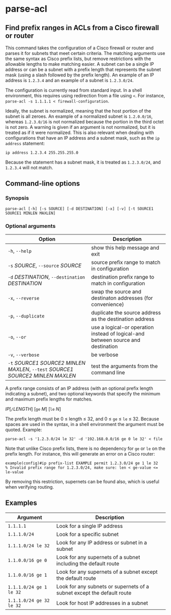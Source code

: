 # parse-acl
## Find prefix ranges in ACLs from a Cisco firewall or router

This command takes the configuration of a Cisco firewall or router and parses it for subnets that meet certain criteria.
The matching arguments use the same syntax as Cisco prefix lists, but
remove restrictions with the allowable lengths to make matching easier.
A subnet can be a single IP address or can be a subnet with a prefix length that represents the
subnet mask (using a slash followed by the prefix length).
An example of an IP address is ```1.2.3.4``` and an example of a subnet is ```1.2.3.0/24```.

The configuration is currently read from standard input.  In a shell environment, this requires using
redirection from a file using ```<```.  For instance, ```parse-acl -s 1.1.1.1 < firewall-configuration```.

Ideally, the subnet is normalized, meaning that the host portion of the subnet is all zeroes.
An example of a normalized subnet is ```1.2.0.0/16```, whereas ```1.2.3.0/16``` is not normalized because the
portion in the third octet is not zero.  A warning is given if an argument is not normalized, but it is treated
as if it were normalized.
This is also relevant when dealing with configurations that have an IP address and a subnet mask, such as the
```ip address``` statement:

    ip address 1.2.3.4 255.255.255.0

Because the statement has a subnet mask, it is treated as ```1.2.3.0/24```, and ```1.2.3.4``` will not match.

## Command-line options

### Synopsis

```parse-acl [-h] [-s SOURCE] [-d DESTINATION] [-x] [-v] [-t SOURCE1 SOURCE1 MINLEN MAXLEN]```

### Optional arguments

| Option | Description |
| ------ | ----------- |
| ```-h```, ```--help``` |           show this help message and exit |
| ```-s``` *SOURCE*, ```--source``` *SOURCE* | source prefix range to match in configuration |
| ```-d``` *DESTINATION*, ```--destination``` *DESTINATION* |                        destination prefix range to match in configuration
|  ```-x```, ```--reverse``` |        swap the source and destinaton addresses (for convenience) |
|  ```-p```, ```--duplicate``` |      duplicate the source address as the destination address |
|  ```-o```, ```--or``` |             use a logical-or operation instead of logical-and between source and destination |
| ```-v```, ```--verbose``` |        be verbose |
|  ```-t``` *SOURCE1* *SOURCE2* *MINLEN* *MAXLEN*, ```--test``` *SOURCE1* *SOURCE2* *MINLEN* *MAXLEN* | test the arguments from the command line |

A prefix range consists of an IP address (with an optional prefix
length indicating a subnet), and two optional keywords that specify
the minimum and maximum prefix lengths for matches.

*IP*[```/```*LENGTH*] [```ge``` *M*] [```le``` *N*]

The prefix length must be 0 ≤ length ≤ 32, and 0 ≤ ```ge``` ≤ ```le``` ≤ 32.
Because spaces are used in the syntax, in a shell environment the argument must
be quoted.  Example: 

    parse-acl -s '1.2.3.0/24 le 32' -d '192.168.0.0/16 ge 0 le 32' < file

Note that unlike Cisco prefix lists, there is no dependency for
```ge``` or ```le``` on the prefix length.  For instance, this will
generate an error on a Cisco router:

    example(config)#ip prefix-list EXAMPLE permit 1.2.3.0/24 ge 1 le 32
    % Invalid prefix range for 1.2.3.0/24, make sure: len < ge-value <= le-value

By removing this restriction, supernets can be found also, which is
useful when verifying routing.

## Examples

| Argument | Description |
| --- | --- |
| ```1.1.1.1```                 | Look for a single IP address |
| ```1.1.1.0/24```              | Look for a specific subnet |
| ```1.1.1.0/24 le 32```        | Look for any IP address or subnet in a subnet |
| ```1.1.0.0/16 ge 0```         | Look for any supernets of a subnet including the default route |
| ```1.1.0.0/16 ge 1```         | Look for any supernets of a subnet except the default route |
| ```1.1.1.0/24 ge 1 le 32```   | Look for any subnets or supernets of a subnet except the default route |
| ```1.1.1.0/24 ge 32 le 32```  | Look for host IP addresses in a subnet |
